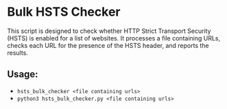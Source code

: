 # Bulk HSTS Checker
This script is designed to check whether HTTP Strict Transport Security (HSTS) is enabled for a list of websites. It processes a file containing URLs, checks each URL for the presence of the HSTS header, and reports the results.

## Usage:
- `hsts_bulk_checker <file containing urls>`
- `python3 hsts_bulk_checker.py <file containing urls>`
